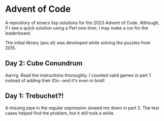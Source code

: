 # Advent of Code

A repository of emacs lisp solutions for the 2023 Advent of Code.
Although, if I see a quick solution using a Perl one-liner,
I may make a run for the leaderboard.

The initial library (aoc.el) was developed while solving the puzzles from 2015.

## Day 2: Cube Conundrum

Aarrrg. Read the instructions thoroughly. I counted valid games in part 1 instead
of adding their IDs--and it's even in bold!

## Day 1: Trebuchet?!

A missing pipe in the regular expression slowed me down in part 2.
The test cases helped find the problem, but it still took a while.
